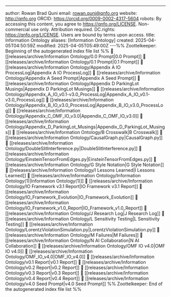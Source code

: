 ---
author: Rowan Brad Quni
email: rowan.quni@qnfo.org
website: http://qnfo.org
ORCID: https://orcid.org/0009-0002-4317-5604
robots: By accessing this content, you agree to https://qnfo.org/LICENSE. Non-commercial use only. Attribution required.
DC.rights: https://qnfo.org/LICENSE. Users are bound by terms upon access.
title: Information Ontology
aliases: [Information Ontology]
created: 2025-04-05T04:50:59Z
modified: 2025-04-05T05:49:00Z
---%% Zoottelkeeper: Beginning of the autogenerated index file list  %%
📄 [[releases/archive/Information Ontology/0.0 Prompt|0.0 Prompt]]
📄 [[releases/archive/Information Ontology/0.1 Prompt|0.1 Prompt]]
📄 [[releases/archive/Information Ontology/Appendix A IO ProcessLog|Appendix A IO ProcessLog]]
📄 [[releases/archive/Information Ontology/Appendix A Seed Prompt|Appendix A Seed Prompt]]
📄 [[releases/archive/Information Ontology/Appendix D ParkingLot Musings|Appendix D ParkingLot Musings]]
📄 [[releases/archive/Information Ontology/Appendix_A_IO_v0.1-v3.0_ProcessLog|Appendix_A_IO_v0.1-v3.0_ProcessLog]]
📄 [[releases/archive/Information Ontology/Appendix_B_IO_v3.0_ProcessLog|Appendix_B_IO_v3.0_ProcessLog]]
📄 [[releases/archive/Information Ontology/Appendix_C_OMF_IO_v3.0|Appendix_C_OMF_IO_v3.0]]
📄 [[releases/archive/Information Ontology/Appendix_D_ParkingLot_Musings|Appendix_D_ParkingLot_Musings]]
📄 [[releases/archive/Information Ontology/B Crosswalk|B Crosswalk]]
📄 [[releases/archive/Information Ontology/CausalGraph.py|CausalGraph.py]]
📄 [[releases/archive/Information Ontology/DoubleSlitInterference.py|DoubleSlitInterference.py]]
📄 [[releases/archive/Information Ontology/EinsteinTensorFromEdges.py|EinsteinTensorFromEdges.py]]
📄 [[releases/archive/Information Ontology/G Style Notation|G Style Notation]]
📄 [[releases/archive/Information Ontology/I Lessons Learned|I Lessons Learned]]
📄 [[releases/archive/Information Ontology/Information Ontology(1)|Information Ontology(1)]]
📄 [[releases/archive/Information Ontology/IO Framework v3.1 Report|IO Framework v3.1 Report]]
📄 [[releases/archive/Information Ontology/IO_Framework_Evolution|IO_Framework_Evolution]]
📄 [[releases/archive/Information Ontology/IO_Framework_v1.0_Report|IO_Framework_v1.0_Report]]
📄 [[releases/archive/Information Ontology/J Research Log|J Research Log]]
📄 [[releases/archive/Information Ontology/L Sensitivity Testing|L Sensitivity Testing]]
📄 [[releases/archive/Information Ontology/LorentzViolationSimulation.py|LorentzViolationSimulation.py]]
📄 [[releases/archive/Information Ontology/M Failures|M Failures]]
📄 [[releases/archive/Information Ontology/N AI Collaboration|N AI Collaboration]]
📄 [[releases/archive/Information Ontology/OMF IO v4.0|OMF IO v4.0]]
📄 [[releases/archive/Information Ontology/OMF_IO_v4.0|OMF_IO_v4.0]]
📄 [[releases/archive/Information Ontology/v0.1 Report|v0.1 Report]]
📄 [[releases/archive/Information Ontology/v0.2 Report|v0.2 Report]]
📄 [[releases/archive/Information Ontology/v0.3 Report|v0.3 Report]]
📄 [[releases/archive/Information Ontology/v0.4 Report|v0.4 Report]]
📄 [[releases/archive/Information Ontology/v4.0 Seed Prompt|v4.0 Seed Prompt]]
%% Zoottelkeeper: End of the autogenerated index file list  %%
